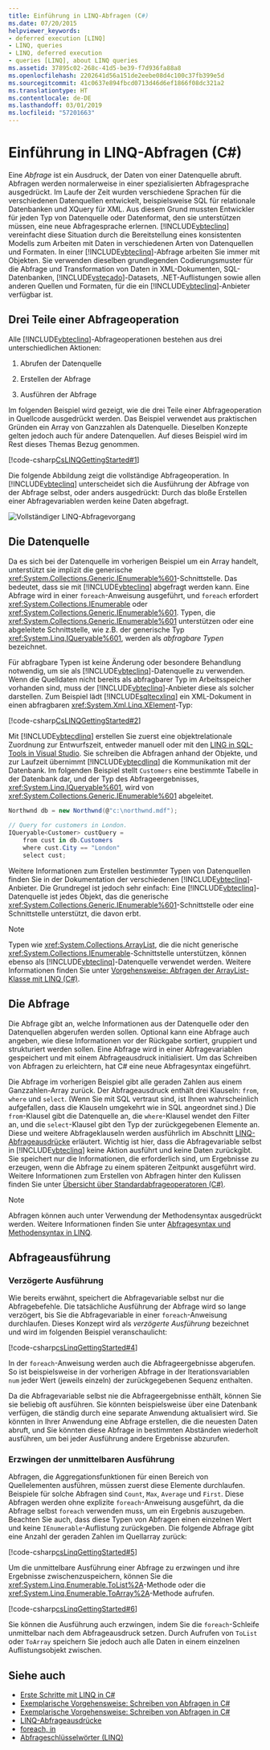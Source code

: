 ```yaml
---
title: Einführung in LINQ-Abfragen (C#)
ms.date: 07/20/2015
helpviewer_keywords:
- deferred execution [LINQ]
- LINQ, queries
- LINQ, deferred execution
- queries [LINQ], about LINQ queries
ms.assetid: 37895c02-268c-41d5-be39-f7d936fa88a8
ms.openlocfilehash: 2202641d56a151de2eebe08d4c100c37fb399e5d
ms.sourcegitcommit: 41c0637e894fbcd0713d46d6ef1866f08dc321a2
ms.translationtype: HT
ms.contentlocale: de-DE
ms.lasthandoff: 03/01/2019
ms.locfileid: "57201663"
---
```

# <a name="introduction-to-linq-queries-c"></a>Einführung in LINQ-Abfragen (C#)
Eine *Abfrage* ist ein Ausdruck, der Daten von einer Datenquelle abruft. Abfragen werden normalerweise in einer spezialisierten Abfragesprache ausgedrückt. Im Laufe der Zeit wurden verschiedene Sprachen für die verschiedenen Datenquellen entwickelt, beispielsweise SQL für relationale Datenbanken und XQuery für XML. Aus diesem Grund mussten Entwickler für jeden Typ von Datenquelle oder Datenformat, den sie unterstützen müssen, eine neue Abfragesprache erlernen. [!INCLUDE[vbteclinq](~/includes/vbteclinq-md.md)] vereinfacht diese Situation durch die Bereitstellung eines konsistenten Modells zum Arbeiten mit Daten in verschiedenen Arten von Datenquellen und Formaten. In einer [!INCLUDE[vbteclinq](~/includes/vbteclinq-md.md)]-Abfrage arbeiten Sie immer mit Objekten. Sie verwenden dieselben grundlegenden Codierungsmuster für die Abfrage und Transformation von Daten in XML-Dokumenten, SQL-Datenbanken, [!INCLUDE[vstecado](~/includes/vstecado-md.md)]-Datasets, .NET-Auflistungen sowie allen anderen Quellen und Formaten, für die ein [!INCLUDE[vbteclinq](~/includes/vbteclinq-md.md)]-Anbieter verfügbar ist.  
  
## <a name="three-parts-of-a-query-operation"></a>Drei Teile einer Abfrageoperation  
 Alle [!INCLUDE[vbteclinq](~/includes/vbteclinq-md.md)]-Abfrageoperationen bestehen aus drei unterschiedlichen Aktionen:  
  
1.  Abrufen der Datenquelle  
  
2.  Erstellen der Abfrage  
  
3.  Ausführen der Abfrage  
  
 Im folgenden Beispiel wird gezeigt, wie die drei Teile einer Abfrageoperation in Quellcode ausgedrückt werden. Das Beispiel verwendet aus praktischen Gründen ein Array von Ganzzahlen als Datenquelle. Dieselben Konzepte gelten jedoch auch für andere Datenquellen. Auf dieses Beispiel wird im Rest dieses Themas Bezug genommen.  
  
 [!code-csharp[CsLINQGettingStarted#1](~/samples/snippets/csharp/VS_Snippets_VBCSharp/CsLINQGettingStarted/CS/Class1.cs#1)]  
  
 Die folgende Abbildung zeigt die vollständige Abfrageoperation. In [!INCLUDE[vbteclinq](~/includes/vbteclinq-md.md)] unterscheidet sich die Ausführung der Abfrage von der Abfrage selbst, oder anders ausgedrückt: Durch das bloße Erstellen einer Abfragevariablen werden keine Daten abgefragt.  
  
 ![Vollständiger LINQ-Abfragevorgang](../../../../csharp/programming-guide/concepts/linq/media/linq_query.png "LINQ_Query")  
  
## <a name="the-data-source"></a>Die Datenquelle  
 Da es sich bei der Datenquelle im vorherigen Beispiel um ein Array handelt, unterstützt sie implizit die generische <xref:System.Collections.Generic.IEnumerable%601>-Schnittstelle. Das bedeutet, dass sie mit [!INCLUDE[vbteclinq](~/includes/vbteclinq-md.md)] abgefragt werden kann. Eine Abfrage wird in einer `foreach`-Anweisung ausgeführt, und `foreach` erfordert <xref:System.Collections.IEnumerable> oder <xref:System.Collections.Generic.IEnumerable%601>. Typen, die <xref:System.Collections.Generic.IEnumerable%601> unterstützen oder eine abgeleitete Schnittstelle, wie z.B. der generische Typ <xref:System.Linq.IQueryable%601>, werden als *abfragbare Typen* bezeichnet.  
  
 Für abfragbare Typen ist keine Änderung oder besondere Behandlung notwendig, um sie als [!INCLUDE[vbteclinq](~/includes/vbteclinq-md.md)]-Datenquelle zu verwenden. Wenn die Quelldaten nicht bereits als abfragbarer Typ im Arbeitsspeicher vorhanden sind, muss der [!INCLUDE[vbteclinq](~/includes/vbteclinq-md.md)]-Anbieter diese als solcher darstellen. Zum Beispiel lädt [!INCLUDE[sqltecxlinq](~/includes/sqltecxlinq-md.md)] ein XML-Dokument in einen abfragbaren <xref:System.Xml.Linq.XElement>-Typ:  
  
 [!code-csharp[CsLINQGettingStarted#2](~/samples/snippets/csharp/VS_Snippets_VBCSharp/CsLINQGettingStarted/CS/Class1.cs#2)]  
  
 Mit [!INCLUDE[vbtecdlinq](~/includes/vbtecdlinq-md.md)] erstellen Sie zuerst eine objektrelationale Zuordnung zur Entwurfszeit, entweder manuell oder mit den [LING in SQL-Tools in Visual Studio](/visualstudio/data-tools/linq-to-sql-tools-in-visual-studio2). Sie schreiben die Abfragen anhand der Objekte, und zur Laufzeit übernimmt [!INCLUDE[vbtecdlinq](~/includes/vbtecdlinq-md.md)] die Kommunikation mit der Datenbank. Im folgenden Beispiel stellt `Customers` eine bestimmte Tabelle in der Datenbank dar, und der Typ des Abfrageergebnisses, <xref:System.Linq.IQueryable%601>, wird von <xref:System.Collections.Generic.IEnumerable%601> abgeleitet.  
  
```csharp  
Northwnd db = new Northwnd(@"c:\northwnd.mdf");  
  
// Query for customers in London.  
IQueryable<Customer> custQuery =  
    from cust in db.Customers  
    where cust.City == "London"  
    select cust;  
```  
  
 Weitere Informationen zum Erstellen bestimmter Typen von Datenquellen finden Sie in der Dokumentation der verschiedenen [!INCLUDE[vbteclinq](~/includes/vbteclinq-md.md)]-Anbieter. Die Grundregel ist jedoch sehr einfach: Eine [!INCLUDE[vbteclinq](~/includes/vbteclinq-md.md)]-Datenquelle ist jedes Objekt, das die generische <xref:System.Collections.Generic.IEnumerable%601>-Schnittstelle oder eine Schnittstelle unterstützt, die davon erbt.  
  
> [!NOTE]
>  Typen wie <xref:System.Collections.ArrayList>, die die nicht generische <xref:System.Collections.IEnumerable>-Schnittstelle unterstützen, können ebenso als [!INCLUDE[vbteclinq](~/includes/vbteclinq-md.md)]-Datenquelle verwendet werden. Weitere Informationen finden Sie unter [Vorgehensweise: Abfragen der ArrayList-Klasse mit LINQ (C#)](../../../../csharp/programming-guide/concepts/linq/how-to-query-an-arraylist-with-linq.md).  
  
##  <a name="query"></a> Die Abfrage  
 Die Abfrage gibt an, welche Informationen aus der Datenquelle oder den Datenquellen abgerufen werden sollen. Optional kann eine Abfrage auch angeben, wie diese Informationen vor der Rückgabe sortiert, gruppiert und strukturiert werden sollen. Eine Abfrage wird in einer Abfragevariablen gespeichert und mit einem Abfrageausdruck initialisiert. Um das Schreiben von Abfragen zu erleichtern, hat C# eine neue Abfragesyntax eingeführt.  
  
 Die Abfrage im vorherigen Beispiel gibt alle geraden Zahlen aus einem Ganzzahlen-Array zurück. Der Abfrageausdruck enthält drei Klauseln: `from`, `where` und `select`. (Wenn Sie mit SQL vertraut sind, ist Ihnen wahrscheinlich aufgefallen, dass die Klauseln umgekehrt wie in SQL angeordnet sind.) Die `from`-Klausel gibt die Datenquelle an, die `where`-Klausel wendet den Filter an, und die `select`-Klausel gibt den Typ der zurückgegebenen Elemente an. Diese und weitere Abfrageklauseln werden ausführlich im Abschnitt [LINQ-Abfrageausdrücke](../../../../csharp/programming-guide/linq-query-expressions/index.md) erläutert. Wichtig ist hier, dass die Abfragevariable selbst in [!INCLUDE[vbteclinq](~/includes/vbteclinq-md.md)] keine Aktion ausführt und keine Daten zurückgibt. Sie speichert nur die Informationen, die erforderlich sind, um Ergebnisse zu erzeugen, wenn die Abfrage zu einem späteren Zeitpunkt ausgeführt wird. Weitere Informationen zum Erstellen von Abfragen hinter den Kulissen finden Sie unter [Übersicht über Standardabfrageoperatoren (C#)](../../../../csharp/programming-guide/concepts/linq/standard-query-operators-overview.md).  
  
> [!NOTE]
>  Abfragen können auch unter Verwendung der Methodensyntax ausgedrückt werden. Weitere Informationen finden Sie unter [Abfragesyntax und Methodensyntax in LINQ](../../../../csharp/programming-guide/concepts/linq/query-syntax-and-method-syntax-in-linq.md).  
  
## <a name="query-execution"></a>Abfrageausführung  
  
### <a name="deferred-execution"></a>Verzögerte Ausführung  
 Wie bereits erwähnt, speichert die Abfragevariable selbst nur die Abfragebefehle. Die tatsächliche Ausführung der Abfrage wird so lange verzögert, bis Sie die Abfragevariable in einer `foreach`-Anweisung durchlaufen. Dieses Konzept wird als *verzögerte Ausführung* bezeichnet und wird im folgenden Beispiel veranschaulicht:  
  
 [!code-csharp[csLinqGettingStarted#4](~/samples/snippets/csharp/VS_Snippets_VBCSharp/CsLINQGettingStarted/CS/Class1.cs#4)]  
  
 In der `foreach`-Anweisung werden auch die Abfrageergebnisse abgerufen. So ist beispielsweise in der vorherigen Abfrage in der Iterationsvariablen `num` jeder Wert (jeweils einzeln) der zurückgegebenen Sequenz enthalten.  
  
 Da die Abfragevariable selbst nie die Abfrageergebnisse enthält, können Sie sie beliebig oft ausführen. Sie könnten beispielsweise über eine Datenbank verfügen, die ständig durch eine separate Anwendung aktualisiert wird. Sie könnten in Ihrer Anwendung eine Abfrage erstellen, die die neuesten Daten abruft, und Sie könnten diese Abfrage in bestimmten Abständen wiederholt ausführen, um bei jeder Ausführung andere Ergebnisse abzurufen.  
  
### <a name="forcing-immediate-execution"></a>Erzwingen der unmittelbaren Ausführung  
 Abfragen, die Aggregationsfunktionen für einen Bereich von Quellelementen ausführen, müssen zuerst diese Elemente durchlaufen. Beispiele für solche Abfragen sind `Count`, `Max`, `Average` und `First`. Diese Abfragen werden ohne explizite `foreach`-Anweisung ausgeführt, da die Abfrage selbst `foreach` verwenden muss, um ein Ergebnis auszugeben. Beachten Sie auch, dass diese Typen von Abfragen einen einzelnen Wert und keine `IEnumerable`-Auflistung zurückgeben. Die folgende Abfrage gibt eine Anzahl der geraden Zahlen im Quellarray zurück:  
  
 [!code-csharp[csLinqGettingStarted#5](~/samples/snippets/csharp/VS_Snippets_VBCSharp/CsLINQGettingStarted/CS/Class1.cs#5)]  
  
 Um die unmittelbare Ausführung einer Abfrage zu erzwingen und ihre Ergebnisse zwischenzuspeichern, können Sie die <xref:System.Linq.Enumerable.ToList%2A>-Methode oder die <xref:System.Linq.Enumerable.ToArray%2A>-Methode aufrufen.  
  
 [!code-csharp[csLinqGettingStarted#6](~/samples/snippets/csharp/VS_Snippets_VBCSharp/CsLINQGettingStarted/CS/Class1.cs#6)]  
  
 Sie können die Ausführung auch erzwingen, indem Sie die `foreach`-Schleife unmittelbar nach dem Abfrageausdruck setzen. Durch Aufrufen von `ToList` oder `ToArray` speichern Sie jedoch auch alle Daten in einem einzelnen Auflistungsobjekt zwischen.  
  
## <a name="see-also"></a>Siehe auch

- [Erste Schritte mit LINQ in C#](../../../../csharp/programming-guide/concepts/linq/getting-started-with-linq.md)
- [Exemplarische Vorgehensweise: Schreiben von Abfragen in C#](../../../../csharp/programming-guide/concepts/linq/walkthrough-writing-queries-linq.md)
- [Exemplarische Vorgehensweise: Schreiben von Abfragen in C#](../../../../csharp/programming-guide/concepts/linq/walkthrough-writing-queries-linq.md)
- [LINQ-Abfrageausdrücke](../../../../csharp/programming-guide/linq-query-expressions/index.md)
- [foreach, in](../../../../csharp/language-reference/keywords/foreach-in.md)
- [Abfrageschlüsselwörter (LINQ)](../../../../csharp/language-reference/keywords/query-keywords.md)
